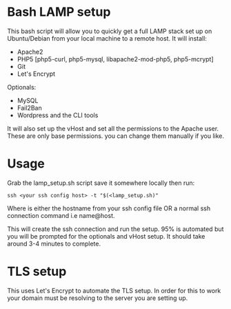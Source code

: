 # Bash LAMP setup
This bash script will allow you to quickly get a full LAMP stack set up on Ubuntu/Debian from your local machine to a remote host.
It will install:
* Apache2
* PHP5 [php5-curl, php5-mysql, libapache2-mod-php5, php5-mcrypt]
* Git
* Let's Encrypt

Optionals:
* MySQL
* Fail2Ban
* Wordpress and the CLI tools

It will also set up the vHost and set all the permissions to the Apache user. These are only base permissions. you can change them manually if you like.
# Usage
Grab the lamp_setup.sh script save it somewhere locally then run:

`ssh <your ssh config host> -t "$(<lamp_setup.sh)"`

Where <your ssh config host> is either the hostname from your ssh config file OR a normal ssh connection command i.e name@host.

This will create the ssh connection and run the setup. 95% is automated but you will be prompted for the optionals and vHost setup. It should take around 3-4 minutes to complete.
# TLS setup
This uses Let's Encrypt to automate the TLS setup. In order for this to work your domain must be resolving to the server you are setting up.
